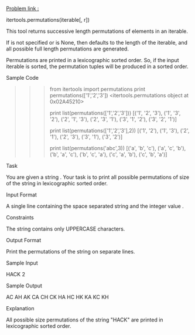 [Problem link : ](https://www.hackerrank.com/challenges/itertools-permutations/problem)

itertools.permutations(iterable[, r])

This tool returns successive length permutations of elements in an iterable.

If is not specified or is None, then defaults to the length of the iterable, and all possible full length permutations are generated.

Permutations are printed in a lexicographic sorted order. So, if the input iterable is sorted, the permutation tuples will be produced in a sorted order.

Sample Code

>>> from itertools import permutations
>>> print permutations(['1','2','3'])
<itertools.permutations object at 0x02A45210>
>>>
>>> print list(permutations(['1','2','3']))
[('1', '2', '3'), ('1', '3', '2'), ('2', '1', '3'), ('2', '3', '1'), ('3', '1', '2'), ('3', '2', '1')]
>>>
>>> print list(permutations(['1','2','3'],2))
[('1', '2'), ('1', '3'), ('2', '1'), ('2', '3'), ('3', '1'), ('3', '2')]
>>>
>>> print list(permutations('abc',3))
[('a', 'b', 'c'), ('a', 'c', 'b'), ('b', 'a', 'c'), ('b', 'c', 'a'), ('c', 'a', 'b'), ('c', 'b', 'a')]

Task

You are given a string .
Your task is to print all possible permutations of size of the string in lexicographic sorted order.

Input Format

A single line containing the space separated string and the integer value .

Constraints


The string contains only UPPERCASE characters.

Output Format

Print the permutations of the string on separate lines.

Sample Input

HACK 2

Sample Output

AC
AH
AK
CA
CH
CK
HA
HC
HK
KA
KC
KH

Explanation

All possible size permutations of the string "HACK" are printed in lexicographic sorted order.
